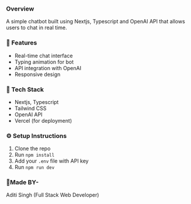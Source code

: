 

### Overview
A simple chatbot built using  Nextjs, Typescript and OpenAI API that allows users to chat in real time.

### 🚀 Features
- Real-time chat interface
- Typing animation for bot
- API integration with OpenAI
- Responsive design

### 🧰 Tech Stack
-  Nextjs, Typescript
- Tailwind CSS
- OpenAI API
- Vercel (for deployment)

### ⚙️ Setup Instructions
1. Clone the repo  
2. Run `npm install`  
3. Add your `.env` file with API key  
4. Run `npm run dev`



### 👩Made BY-
Aditi Singh (Full Stack Web Developer)
